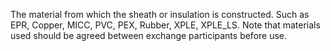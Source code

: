 The material from which the sheath or insulation is constructed. Such as EPR, Copper, MICC, PVC, PEX, Rubber, XPLE, XPLE_LS. Note that materials used should be agreed between exchange participants before use.
